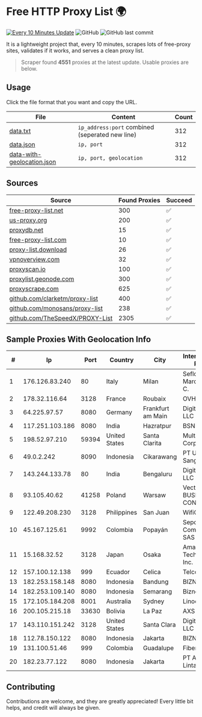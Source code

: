 
# Free HTTP Proxy List 🌍

[![Every 10 Minutes Update](https://github.com/mertguvencli/http-proxy-list/actions/workflows/main.yml/badge.svg?branch=main)](https://github.com/mertguvencli/http-proxy-list/actions/workflows/main.yml)
![GitHub](https://img.shields.io/github/license/mertguvencli/http-proxy-list)
![GitHub last commit](https://img.shields.io/github/last-commit/mertguvencli/http-proxy-list)

It is a lightweight project that, every 10 minutes, scrapes lots of free-proxy sites, validates if it works, and serves a clean proxy list.


> Scraper found **4551** proxies at the latest update. Usable proxies are below.

## Usage

Click the file format that you want and copy the URL.


|File|Content|Count|
|----|-------|-----|
|[data.txt](https://raw.githubusercontent.com/mertguvencli/http-proxy-list/main/proxy-list/data.txt)|`ip_address:port` combined (seperated new line)|312|
|[data.json](https://raw.githubusercontent.com/mertguvencli/http-proxy-list/main/proxy-list/data.json)|`ip, port`|312|
|[data-with-geolocation.json](https://raw.githubusercontent.com/mertguvencli/http-proxy-list/main/proxy-list/data-with-geolocation.json)|`ip, port, geolocation`|312|

## Sources

|Source|Found Proxies|Succeed|
|------|-------------|-------|
|[free-proxy-list.net](https://free-proxy-list.net)|300|✅|
|[us-proxy.org](https://www.us-proxy.org)|200|✅|
|[proxydb.net](http://proxydb.net)|15|✅|
|[free-proxy-list.com](https://free-proxy-list.com/?page=&port=&type%5B%5D=http&type%5B%5D=https&up_time=0&search=Search)|10|✅|
|[proxy-list.download](https://www.proxy-list.download/HTTP)|26|✅|
|[vpnoverview.com](https://vpnoverview.com/privacy/anonymous-browsing/free-proxy-servers)|32|✅|
|[proxyscan.io](https://www.proxyscan.io)|100|✅|
|[proxylist.geonode.com](https://proxylist.geonode.com/api/proxy-list?limit=300&page=1&sort_by=lastChecked&sort_type=desc&protocols=http,https)|300|✅|
|[proxyscrape.com](https://api.proxyscrape.com/v2/?request=displayproxies&protocol=http&timeout=10000&country=all&ssl=all&anonymity=all)|625|✅|
|[github.com/clarketm/proxy-list](https://raw.githubusercontent.com/clarketm/proxy-list/master/proxy-list-raw.txt)|400|✅|
|[github.com/monosans/proxy-list](https://raw.githubusercontent.com/monosans/proxy-list/main/proxies/http.txt)|238|✅|
|[github.com/TheSpeedX/PROXY-List](https://raw.githubusercontent.com/TheSpeedX/PROXY-List/master/http.txt)|2305|✅|


## Sample Proxies With Geolocation Info

|#|Ip|Port|Country|City|Internet Service Provider|
|-|--|----|-------|----|-------------------------|
|1|176.126.83.240|80|Italy|Milan|Seflow S.N.C. Di Marco Brame' & C.|
|2|178.32.116.64|3128|France|Roubaix|OVH SAS|
|3|64.225.97.57|8080|Germany|Frankfurt am Main|DigitalOcean, LLC|
|4|117.251.103.186|8080|India|Hazratpur|BSNL Internet|
|5|198.52.97.210|59394|United States|Santa Clarita|Multacom Corporation|
|6|49.0.2.242|8090|Indonesia|Cikarawang|PT Usaha Adi Sanggoro|
|7|143.244.133.78|80|India|Bengaluru|DigitalOcean, LLC|
|8|93.105.40.62|41258|Poland|Warsaw|Vectra S.A. BUSINESS P2P CONNECTIONS|
|9|122.49.208.230|3128|Philippines|San Juan|WifiCity, Inc|
|10|45.167.125.61|9992|Colombia|Popayán|Sepcom Comunicaciones SAS|
|11|15.168.32.52|3128|Japan|Osaka|Amazon Technologies Inc.|
|12|157.100.12.138|999|Ecuador|Celica|Telconet S.A|
|13|182.253.158.148|8080|Indonesia|Bandung|BIZNET|
|14|182.253.109.140|8080|Indonesia|Semarang|Biznet Metronet|
|15|172.105.184.208|8001|Australia|Sydney|Linode, LLC|
|16|200.105.215.18|33630|Bolivia|La Paz|AXS Bolivia S. A.|
|17|143.110.151.242|3128|United States|Santa Clara|DigitalOcean, LLC|
|18|112.78.150.122|8080|Indonesia|Jakarta|BIZNET|
|19|131.100.51.46|999|Colombia|Guadalupe|Fibernet TV SAS|
|20|182.23.77.122|8080|Indonesia|Jakarta|PT Aplikanusa Lintasarta|



## Contributing

Contributions are welcome, and they are greatly appreciated! Every
little bit helps, and credit will always be given.

